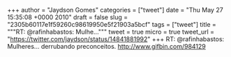 
+++
author = "Jaydson Gomes"
categories = ["tweet"]
date = "Thu May 27 15:35:08 +0000 2010"
draft = false
slug = "2305b60117e1f59260c98619950e5f21903a5bcf"
tags = ["tweet"]
title = """RT: @rafinhabastos: Mulhe..."""
tweet = true
micro = true
tweet_url = "https://twitter.com/jaydson/status/14841881992"
+++
RT: @rafinhabastos: Mulheres... derrubando preconceitos. http://www.gifbin.com/984129
